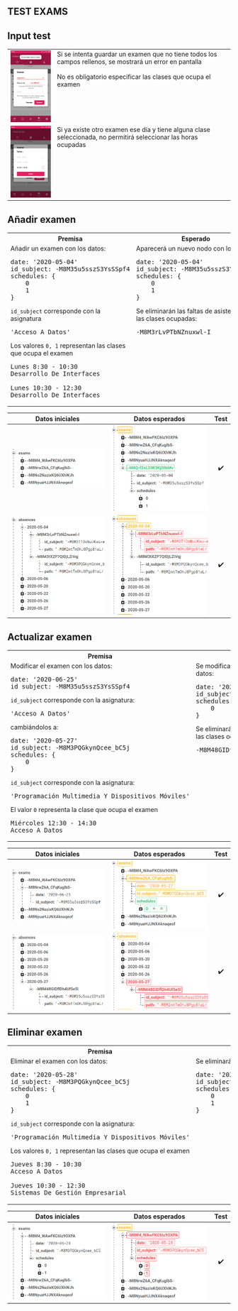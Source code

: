 ## TEST EXAMS

Input test
-

<table>
<tr>
<td style="vertical-align: top">
<img src="../assets/TESTING/exams/input_exams.jpeg" alt="input_exams" width="200px"/>
</td>
<td style="vertical-align: top">
Si se intenta guardar un examen que no tiene todos los campos rellenos, se mostrará un error en pantalla
<br><br>
No es obligatorio especificar las clases que ocupa el examen
</td>
</tr>
<tr>
<td style="vertical-align: top">
<img src="../assets/TESTING/exams/input_exams_schedules.jpeg" alt="input_exams_schedules" width="200px"/>
</td>
<td style="vertical-align: top">
Si ya existe otro examen ese día y tiene alguna clase seleccionada, no permitirá seleccionar las horas ocupadas
</td>
</tr>
</table>

<div style="page-break-after: always;"></div>

Añadir examen
-

<table style="width: 100%">
<tr><th>Premisa</th><th>Esperado</th></tr>
<tr>
<td style="vertical-align: top; width: 50%">
Añadir un examen con los datos:
<pre>
date: '2020-05-04'
id_subject: -M8M35u5sszS3YsSSpf4
schedules: {
	0
	1
}
</pre>
<code>id_subject</code> corresponde con la asignatura
<pre>
'Acceso A Datos'
</pre>
Los valores <code>0, 1</code> representan las clases que ocupa el examen
<pre>
Lunes 8:30 - 10:30
Desarrollo De Interfaces<br>
Lunes 10:30 - 12:30
Desarrollo De Interfaces
</pre>
</td>
<td style="vertical-align: top; width: 50%">
Aparecerá un nuevo nodo con los datos:
<pre>
date: '2020-05-04'
id_subject: -M8M35u5sszS3YsSSpf4
schedules: {
	0
	1
}
</pre>
Se eliminarán las faltas de asistencia de las clases ocupadas:
<pre>
-M8M3rLvPTbNZnuxwl-I
</pre>
</td>
</tr>
</table>

<div style="page-break-after: always;"></div>

|	Datos iniciales	|	Datos esperados	|	Test	|
|:-:|:-:|:-:|
|	![add_exam_original](../assets/TESTING/exams/add_exams_original.png)	|	![add_exam](../assets/TESTING/exams/add_exams.png)	|	✔️	|
|	![add_absences_original](../assets/TESTING/exams/add_absences_original.png)	|	![add_absences](../assets/TESTING/exams/add_absences.png)	|	✔️	|

<div style="page-break-after: always;"></div>

Actualizar examen
-

<table style="width: 100%">
<tr><th>Premisa</th><th>Esperado</th></tr>
<tr>
<td style="vertical-align: top; width: 50%">
Modificar el examen con los datos:
<pre>
date: '2020-06-25'
id_subject: -M8M35u5sszS3YsSSpf4
</pre>
<code>id_subject</code> corresponde con la asignatura:
<pre>
'Acceso A Datos'
</pre>
cambiándolos a:
<pre>
date: '2020-05-27'
id_subject: -M8M3PQGkynQcee_bC5j
schedules: {
	0
}
</pre>
<code>id_subject</code> corresponde con la asignatura:
<pre>
'Programación Multimedia Y Dispositivos Móviles'
</pre>
El valor <code>0</code> representa la clase que ocupa el examen
<pre>
Miércoles 12:30 - 14:30
Acceso A Datos
</pre>
</td>
<td style="vertical-align: top; width: 50%">
Se modificará el nodo con los nuevos datos:
<pre>
date: '2020-05-27'
id_subject: -M8M3PQGkynQcee_bC5j
schedules: {
	0
}
</pre>
Se eliminarán las faltas de asistencia de las clases ocupadas:
<pre>
-M8M48GIDflDh4Uf5e5l
</pre>
</td>
</tr>
</table>

<div style="page-break-after: always;"></div>

|	Datos iniciales	|	Datos esperados	|	Test	|
|:-:|:-:|:-:|
|	![update_exams_original](../assets/TESTING/exams/update_exams_original.png)	|	![update_exams](../assets/TESTING/exams/update_exams.png)	|	✔️	|
|	![update_absences_original](../assets/TESTING/exams/update_absences_original.png)	|	![update_absences](../assets/TESTING/exams/update_absences.png)	|	✔️	|

<div style="page-break-after: always;"></div>

Eliminar examen
-

<table style="width: 100%">
<tr><th>Premisa</th><th>Esperado</th></tr>
<tr>
<td style="vertical-align: top; width: 50%">
Eliminar el examen con los datos:
<pre>
date: '2020-05-28'
id_subject: -M8M3PQGkynQcee_bC5j
schedules: {
	0
	1
}
</pre>
<code>id_subject</code> corresponde con la asignatura:
<pre>
'Programación Multimedia Y Dispositivos Móviles'
</pre>
Los valores <code>0, 1</code> representan las clases que ocupa el examen
<pre>
Jueves 8:30 - 10:30
Acceso A Datos<br>
Jueves 10:30 - 12:30
Sistemas De Gestión Empresarial
</pre>
</td>
<td style="vertical-align: top; width: 50%">
Se eliminará el nodo con los datos:
<pre>
date: '2020-05-28'
id_subject: -M8M3PQGkynQcee_bC5j
schedules: {
	0
	1
}
</pre>
</td>
</tr>
</table>

|	Datos iniciales	|	Datos esperados	|	Test	|
|:-:|:-:|:-:|
|	![delete_exams_original](../assets/TESTING/exams/delete_exams_original.png)	|	![delete_exams](../assets/TESTING/exams/delete_exams.png)	|	✔️	|

<div style="page-break-after: always;"></div>
